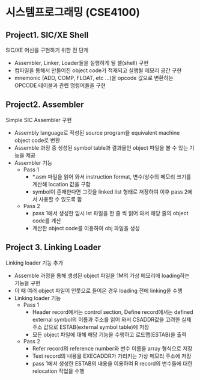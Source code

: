 # 시스템프로그래밍 (CSE4100)


## Project1. SIC/XE Shell
SIC/XE 머신을 구현하기 위한 전 단계
* Assembler, Linker, Loader들을 실행하게 될 셸(shell) 구현
* 컴파일을 통해서 만들어진 object code가 적재되고 실행될 메모리 공간 구현
* mnemonic (ADD, COMP, FLOAT, etc ...)을 opcode 값으로 변환하는 OPCODE 테이블과 관련 명령어들을 구현


## Project2. Assembler
Simple SIC Assembler 구현
* Assembly language로 작성된 source program을 equivalent machine object code로 변환
* Assemble 과정 중 생성된 symbol table과 결과물인 object 파일을 볼 수 있는 기능을 제공
* Assembler 기능
  * Pass 1
    * *.asm 파일을 읽어 와서 instruction format, 변수/상수의 메모리 크기를 계산해 location 값을 구함
    * symbol이 존재한다면 그것을 linked list 형태로 저장하여 이후 pass 2에서 사용할 수 있도록 함
  * Pass 2
    * pass 1에서 생성한 임시 lst 파일을 한 줄 씩 읽어 와서 해당 줄의 object code를 계산 
    * 계산한 object code를 이용하여 obj 파일을 생성


## Project 3. Linking Loader
Linking loader 기능 추가
* Assemble 과정을 통해 생성된 object 파일을 1M의 가상 메모리에 loading하는 기능을 구현
* 이 때 여러 object 파일이 인풋으로 들어온 경우 loading 전에 linking을 수행
* Linking loader 기능
  * Pass 1
    * Header record에서는 control section, Define record에서는 defined external symbol의 이름과 주소를 읽어 와서 CSADDR값을 고려한 실제 주소 값으로 ESTAB(external symbol table)에 저장
    * 모든 object 파일에 대해 해당 기능을 수행하고 로드맵(ESTAB)을 출력
  * Pass 2
    * Refer record의 reference number와 변수 이름을 array 형식으로 저장
    * Text record의 내용을 EXECADDR가 가리키는 가상 메모리 주소에 저장 
    * pass 1에서 생성한 ESTAB의 내용을 이용하여 R record의 변수들에 대한 relocation 작업을 수행 

